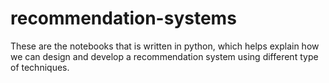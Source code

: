 # recommendation-systems

These are the notebooks that is written in python, which helps explain how we can design and develop a recommendation system using different type of techniques.
